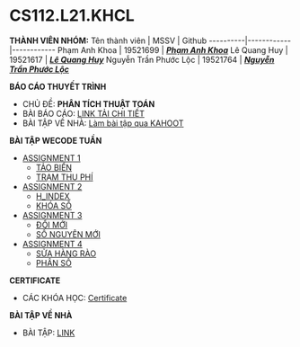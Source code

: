 # CS112.L21.KHCL
**THÀNH VIÊN NHÓM:**
Tên thành viên | MSSV | Github 
   ----------|------------|------------
   Phạm Anh Khoa | 19521699 | [__*Phạm Anh Khoa*__](https://github.com/khoaphamj1505) 
   Lê Quang Huy | 19521617 | [__*Lê Quang Huy*__](https://github.com/LeQuangHuyUIT)
   Nguyễn Trần Phước Lộc | 19521764 | [__*Nguyễn Trần Phước Lộc*__](https://github.com/ntploc0910) 
   
**BÁO CÁO THUYẾT TRÌNH**

   - CHỦ ĐỀ: **PHÂN TÍCH THUẬT TOÁN**
   - BÀI BÁO CÁO: [LINK TẢI CHI TIẾT](https://github.com/khoaphamj1505/CS112.L21.KHCL/blob/main/%C4%90%E1%BB%92%20%C3%81N%20CS112.L21.KHCL.pdf)
   - BÀI TẬP VỀ NHÀ: [Làm bài tập qua KAHOOT](https://github.com/khoaphamj1505/CS112.L21.KHCL/tree/main/Project%20Analysis%20of%20algorithms/BTVN)

**BÀI TẬP WECODE TUẦN**

- [ASSIGNMENT 1](https://github.com/khoaphamj1505/CS112.L21.KHCL/tree/main/ThucHanh/Assignment1)
   - [TẢO BIỂN](https://github.com/khoaphamj1505/CS112.L21.KHCL/blob/main/ThucHanh/Assignment1/Tao_Bien.ipynb)
   - [TRẠM THU PHÍ](https://github.com/khoaphamj1505/CS112.L21.KHCL/blob/main/ThucHanh/Assignment1/Tram_Thu_Phi.ipynb)
- [ASSIGNMENT 2](https://github.com/khoaphamj1505/CS112.L21.KHCL/tree/main/ThucHanh/Assignment2)
   - [H_INDEX](https://github.com/khoaphamj1505/CS112.L21.KHCL/blob/main/ThucHanh/Assignment2/H_Index.ipynb)
   - [KHÓA SỐ](https://github.com/khoaphamj1505/CS112.L21.KHCL/blob/main/ThucHanh/Assignment2/KhoaSo.ipynb)
- [ASSIGNMENT 3](https://github.com/khoaphamj1505/CS112.L21.KHCL/tree/main/ThucHanh/Assignment3)
   - [ĐỔI MỚI](https://github.com/khoaphamj1505/CS112.L21.KHCL/blob/main/ThucHanh/Assignment3/DoiMoi.ipynb)
   - [SỐ NGUYÊN MỚI](https://github.com/khoaphamj1505/CS112.L21.KHCL/blob/main/ThucHanh/Assignment3/SoNguyenMoi.ipynb)
- [ASSIGNMENT 4](https://github.com/khoaphamj1505/CS112.L21.KHCL/tree/main/ThucHanh/Assignment4)
   - [SỬA HÀNG RÀO](https://github.com/khoaphamj1505/CS112.L21.KHCL/blob/main/ThucHanh/Assignment4/SuaHangRao.ipynb)
   - [PHÂN SỐ](https://github.com/khoaphamj1505/CS112.L21.KHCL/blob/main/ThucHanh/Assignment4/PhanSo.ipynb)

**CERTIFICATE**
- CÁC KHÓA HỌC: [Certificate](https://github.com/khoaphamj1505/CS112.L21.KHCL/tree/main/Certificate)

**BÀI TẬP VỀ NHÀ**
- BÀI TẬP: [LINK](https://github.com/khoaphamj1505/CS112.L21.KHCL/tree/main/BTVN%20c%E1%BB%A7a%20nh%C3%B3m)

